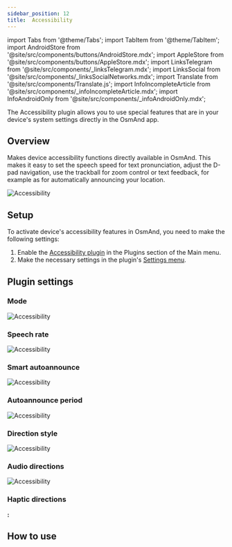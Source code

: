 ```yaml
---
sidebar_position: 12
title:  Accessibility
---
```


import Tabs from '@theme/Tabs';
import TabItem from '@theme/TabItem';
import AndroidStore from '@site/src/components/buttons/AndroidStore.mdx';
import AppleStore from '@site/src/components/buttons/AppleStore.mdx';
import LinksTelegram from '@site/src/components/_linksTelegram.mdx';
import LinksSocial from '@site/src/components/_linksSocialNetworks.mdx';
import Translate from '@site/src/components/Translate.js';
import InfoIncompleteArticle from '@site/src/components/_infoIncompleteArticle.mdx';
import InfoAndroidOnly from '@site/src/components/_infoAndroidOnly.mdx';

<InfoIncompleteArticle/>  

The Accessibility plugin allows you to use special features that are in your device's system settings directly in the OsmAnd app.  


## Overview 

Makes device accessibility functions directly available in OsmAnd. This makes it easy to set the speech speed for text pronunciation, adjust the D-pad navigation, use the trackball for zoom control or text feedback, for example as for automatically announcing your location.    

<Tabs groupId="operating-systems">

<TabItem value="android" label="Android">  

![Accessibility](@site/static/img/plugins/Accessibility/access_.png)


</TabItem>

<TabItem value="ios" label="iOS">  




</TabItem>

</Tabs> 


## Setup 

To activate device's accessibility features in OsmAnd, you need to make the following settings:  

1. Enable the [Accessibility plugin](../plugins/index.md#enable--disable) in the Plugins section of the Main menu.  
2. Make the necessary settings in the plugin's [Settings menu](#plugin-settings).


## Plugin settings

<Tabs groupId="operating-systems">

<TabItem value="android" label="Android">  

*<Translate android="true" ids="shared_string_menu,plugins_menu_group,shared_string_accessibility,shared_string_settings"/>*


</TabItem>

<TabItem value="ios" label="iOS">  




</TabItem>

</Tabs> 

### Mode

![Accessibility](@site/static/img/plugins/Accessibility/access_mode.png)


### Speech rate

![Accessibility](@site/static/img/plugins/Accessibility/access_speech_rate.png)


### Smart autoannounce

![Accessibility](@site/static/img/plugins/Accessibility/access_smart_autoannounce.png)


### Autoannounce period

![Accessibility](@site/static/img/plugins/Accessibility/access_autoan_period.png)


### Direction style

![Accessibility](@site/static/img/plugins/Accessibility/access_direction_style.png)


### Audio directions

![Accessibility](@site/static/img/plugins/Accessibility/access_audio_directions.png)


### Haptic directions

**<Translate android="true" ids="android_button_seq"/>:** <Translate android="true" ids="shared_string_menu,plugins_menu_group,shared_string_accessibility,shared_string_settings"/>


## How to use
